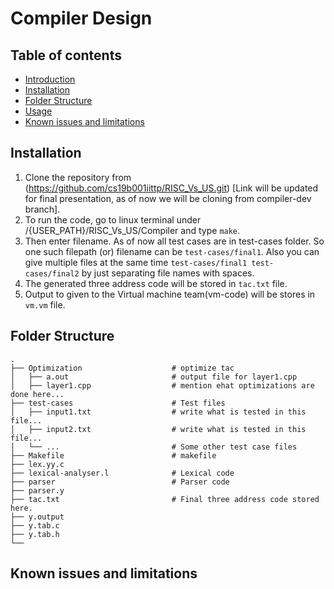 # Compiler Design

Table of contents
-----------------

* [Introduction](#introduction)
* [Installation](#installation)
* [Folder Structure](#folder-structure)
* [Usage](#usage)
* [Known issues and limitations](#known-issues-and-limitations)


## Installation
1. Clone the repository from (https://github.com/cs19b001iittp/RISC_Vs_US.git) [Link will be updated for final presentation, as of now we will be cloning from compiler-dev branch].
2. To run the code, go to linux terminal under /{USER_PATH}/RISC_Vs_US/Compiler and type ```make```.
3. Then enter filename. As of now all test cases are in test-cases folder. So one such filepath (or) filename can be ```test-cases/final1```. Also you can give multiple files at the same time ```test-cases/final1 test-cases/final2``` by just separating file names with spaces.
4. The generated three address code will be stored in ```tac.txt``` file.
5. Output to given to the Virtual machine team(vm-code) will be stores in ```vm.vm``` file.



## Folder Structure

    .
    ├── Optimization                    # optimize tac
    │   ├── a.out                       # output file for layer1.cpp
    │   ├── layer1.cpp                  # mention ehat optimizations are done here...
    ├── test-cases                      # Test files
    │   ├── input1.txt                  # write what is tested in this file...
    │   ├── input2.txt                  # write what is tested in this file...
    │   └── ...                         # Some other test case files
    ├── Makefile                        # makefile
    ├── lex.yy.c                        
    ├── lexical-analyser.l              # Lexical code
    ├── parser                          # Parser code
    ├── parser.y                        
    ├── tac.txt                         # Final three address code stored here.
    ├── y.output                       
    ├── y.tab.c                         
    ├── y.tab.h                         
    └── 
    
 ## Known issues and limitations

